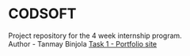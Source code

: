 # CODSOFT
Project repository for the 4 week internship program.<br>
Author - Tanmay Binjola
<a href= "https://tanmay692004-portfolio.netlify.app/" target="_blank">Task 1 - Portfolio site</a>
